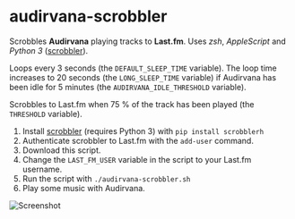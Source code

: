 # audirvana-scrobbler

Scrobbles **Audirvana** playing tracks to **Last.fm**. Uses *zsh*, *AppleScript* and *Python 3* ([scrobbler](https://github.com/hauzer/scrobbler/)).

Loops every 3 seconds (the ````DEFAULT_SLEEP_TIME```` variable). The loop time increases to 20 seconds (the ````LONG_SLEEP_TIME```` variable) if Audirvana has been idle for 5 minutes (the ````AUDIRVANA_IDLE_THRESHOLD```` variable).

Scrobbles to Last.fm when 75 % of the track has been played (the ````THRESHOLD```` variable).

1. Install [scrobbler](https://github.com/hauzer/scrobbler/) (requires Python 3) with ````pip install scrobblerh````
2. Authenticate scrobbler to Last.fm with the ````add-user```` command.
3. Download this script.
4. Change the ````LAST_FM_USER```` variable in the script to your Last.fm username.
5. Run the script with ````./audirvana-scrobbler.sh````
6. Play some music with Audirvana.

![Screenshot](https://github.com/sprtm/audirvana-scrobbler/blob/master/screenshot.png)
